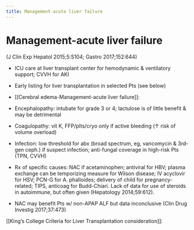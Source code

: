 ```yaml
---
title: Management-acute liver failure
---
```

# Management-acute liver failure

(J Clin Exp Hepatol 2015;5:S104; Gastro 2017;152:644)

* ICU care at liver transplant center for hemodynamic & ventilatory support; CVVH for AKI

* Early listing for liver transplantation in selected Pts (see below)

* [[Cerebral edema-Management-acute liver failure]]: 

* Encephalopathy: intubate for grade 3 or 4; lactulose is of little benefit & may be detrimental

* Coagulopathy: vit K, FFP/plts/cryo only if active bleeding (↑ risk of volume overload)

* Infection: low threshold for abx (broad spectrum, eg, vancomycin & 3rd-gen ceph.) if suspect infection; anti-fungal coverage in high-risk Pts (TPN, CVVH)

* Rx of specific causes: NAC if acetaminophen; antiviral for HBV; plasma exchange can be temporizing measure for Wilson disease; IV acyclovir for HSV; PCN-G for A. phalloides; delivery of child for pregnancy-related; TIPS, anticoag for Budd-Chiari. Lack of data for use of steroids in autoimmune, but often given (Hepatology 2014;59:612).

* NAC may benefit Pts w/ non-APAP ALF but data inconclusive (Clin Drug Investig 2017;37:473)

[[King’s College Criteria for Liver Transplantation consideration]]:
